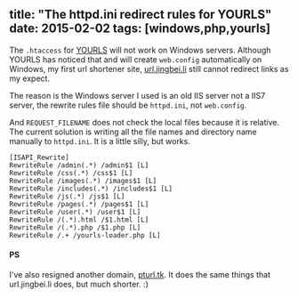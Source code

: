 title: "The httpd.ini redirect rules for YOURLS"
date: 2015-02-02
tags: [windows,php,yourls]
---

The `.htaccess` for [YOURLS](http://yourls.org/) will not work on Windows servers.
Although YOURLS has noticed that and will create `web.config` automatically on Windows, my first url shortener site, [url.jingbei.li](http://url.jingbei.li/) still cannot redirect links as my expect.

<!--more-->
The reason is the Windows server I used is an old IIS server not a IIS7 server, the rewrite rules file should be `httpd.ini`, not `web.config`.

And `REQUEST_FILENAME` does not check the local files because it is relative. The current solution is writing all the file names and directory name manually to `httpd.ini`. It is a little silly, but works.

```dosini
[ISAPI_Rewrite]
RewriteRule /admin(.*) /admin$1 [L]
RewriteRule /css(.*) /css$1 [L]
RewriteRule /images(.*) /images$1 [L]
RewriteRule /includes(.*) /includes$1 [L]
RewriteRule /js(.*) /js$1 [L]
RewriteRule /pages(.*) /pages$1 [L]
RewriteRule /user(.*) /user$1 [L]
RewriteRule /(.*).html /$1.html [L]
RewriteRule /(.*).php /$1.php [L]
RewriteRule /.+ /yourls-loader.php [L]
```

#### PS

I've also resigned another domain, [pturl.tk](http://pturl.tk/). It does the same things that url.jingbei.li does, but much shorter. :)
